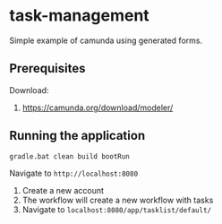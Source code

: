 # task-management
Simple example of camunda using generated forms.

## Prerequisites
Download:

1. https://camunda.org/download/modeler/

## Running the application

``gradle.bat clean build bootRun``


Navigate to ``http://localhost:8080``

1. Create a new account
2. The workflow will create a new workflow with tasks
3. Navigate to ``localhost:8080/app/tasklist/default/``